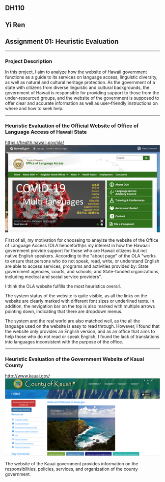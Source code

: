 ## DH110 
## Yi Ren
## Assignment 01: Heuristic Evaluation
---
### Project Description

In this project, I aim to analyze how the website of Hawaii government functions as a guide to its services on language access, linguistic diversity, as well as natural and cultural heritage protection. As the government of a state with citizens from diverse linguistic and cultural backgrounds, the government of Hawaii is responsible for providing support to those from the under-resourced groups, and the website of the government is supposed to offer clear and accurate information as well as user-friendly instructions on where and how to seek help. 

---
### Heuristic Evaluation of the Official Website of Office of Language Access of Hawaii State 

https://health.hawaii.gov/ola/
![Website of Office of Language Access of Hawaii State](hawaii_ola.png) 

First of all, my motivation for chooseing to anaylze the website of the Office of Language Access (OLA henceforth)is my interest in how the Hawaaii government provide support for those who are Hawaii citizens but not native English speakers. According to the "about page" of the OLA "works to ensure that persons who do not speak, read, write, or understand English are able to access services, programs and activities provided by: State government agencies, courts, and schools; and State-funded organizations, including medical and social service providers". 

I think the OLA website fulfills the most heuristics overall. 

The system status of the website is quite visible, as all the links on the website are clearly marked with different font sizes or underlined texts. In addition, the nevigation bar on the top is also marked with multiple arrows pointing down, indicating that there are dropdown menus. 

The system and the real world are also matched well, as the all the language used on the website is easy to read through. However, I found that the website only provides an English version, and as an office that aims to help those who do not read or speak English, I found the lack of translations into languages inconsistent with the purpose of the office. 



--- 
### Heuristic Evaluation of the Government Website of Kauai County 
http://www.kauai.gov/
![Website of County of Kauai](county_of_kauai.png) 

The website of the Kauai government provides information on the responsibilities, policies, services, and organization of the county government. 

